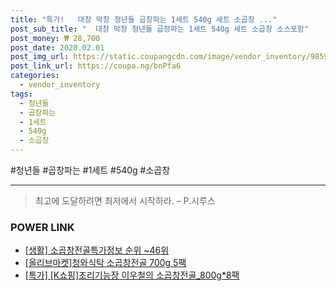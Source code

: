 ```yaml
--- 
title: "특가!   대창 막창 청년들 곱창파는 1세트 540g 세트 소곱창 ..." 
post_sub_title: "  대창 막창 청년들 곱창파는 1세트 540g 세트 소곱창 소스포함" 
post_money: ₩ 28,700 
post_date: 2020.02.01 
post_img_url: https://static.coupangcdn.com/image/vendor_inventory/9859/1ae0865390a85041f5046b0b403c56eb4dd692a1a4807dd26bac27bbf3a4.jpg 
post_link_url: https://coupa.ng/bnPfa6 
categories: 
  - vendor_inventory 
tags: 
  - 청년들 
  - 곱창파는 
  - 1세트 
  - 540g 
  - 소곱창 
--- 
```

  #청년들 #곱창파는 #1세트 #540g #소곱창 
<hr> 

> 최고에 도달하려면 최저에서 시작하라. – P.시루스 


### POWER LINK

* <a href="https://blog.naver.com/fasyy4321/221772073840" target="_blank"> [생활] 소곱창전골특가정보 순위 ~46위</a>
* <a href="https://blog.naver.com/fasyy4321/221792195671" target="_blank">[올리브마켓]청와식탁 소곱창전골 700g 5팩</a>
* <a href="https://blog.naver.com/sakai111/221792775839" target="_blank">[특가] [K쇼핑]조리기능장 이우철의 소곱창전골_800g*8팩</a>
